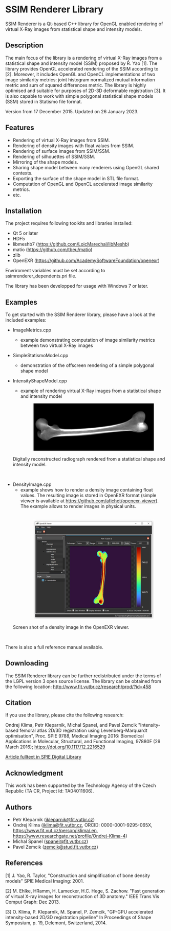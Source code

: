 SSIM Renderer Library 
=====================
SSIM Renderer is a Qt-based C++ library for OpenGL enabled rendering
of virtual X-Ray images from statistical shape and intensity models.

Description
-----------
The main focus of the library is a rendering of virtual X-Ray images from 
a statistical shape and intensity model (SSIM) proposed by R. Yao [1]. 
The library provides OpenGL accelerated rendering of the SSIM according to [2]. 
Moreover, it includes OpenGL and OpenCL implementations of two image similarity 
metrics: joint histogram normalized mutual information metric and sum 
of squared differences metric. The library is highly optimised and suitable 
for purposes of 2D-3D deformable registration [3]. It is also capable to work 
with simple polygonal statistical shape models (SSM) stored in Statismo file 
format.

Version from 17 December 2015.
Updated on 26 January 2023.

Features
--------
 * Rendering of virtual X-Ray images from SSIM.  
 * Rendering of density images with float values from SSIM.
 * Rendering of surface images from SSIM/SSM.  
 * Rendering of silhouettes of SSIM/SSM.      
 * Mirroring of the shape models.
 * Sharing shape model between many renderers using OpenGL shared contexts.
 * Exporting the surface of the shape model in STL file format.
 * Computation of OpenGL and OpenCL accelerated image similarity metrics.
 * etc.      

Installation
-------------
The project requires following toolkits and libraries installed:

 * Qt 5 or later 
 * HDF5
 * libmeshb7 (https://github.com/LoicMarechal/libMeshb)
 * matio (https://github.com/tbeu/matio)
 * zlib
 * OpenEXR (https://github.com/AcademySoftwareFoundation/openexr)
 
Envriroment variables must be set according to ssimrenderer_dependents.pri file.
    
The library has been developped for usage with Windows 7 or later.

Examples
--------
To get started with the SSIM Renderer library, please have a look 
at the included examples:

 * ImageMetrics.cpp
   - example demonstrating computation of image similarity metrics 
     between two virtual X-Ray images
 
 * SimpleStatismoModel.cpp
   - demonstration of the offscreen rendering of a simple polygonal 
     shape model

 * IntensityShapeModel.cpp
   - example of rendering virtual X-Ray images from a statistical 
     shape and intensity model
        <br /><figure>
    <img src="docs/drr.jpg"
         alt="Digitally reconstructed radiograph rendered from a statistical shape and intensity model.">
    <figcaption>Digitally reconstructed radiograph rendered from a statistical shape and intensity model.</figcaption>
</figure><br />
     
 * DensityImage.cpp
   - example shows how to render a density image containing float values. The resulting image is stored in OpenEXR format (simple viewer is available at <https://github.com/afichet/openexr-viewer>). The example allows to render images in physical units.  
   <br /><figure>
    <img src="docs/exr_screen.jpg"
         alt="Screen shot of a density image in the OpenEXR viewer.">
    <figcaption>Screen shot of a density image in the OpenEXR viewer.</figcaption>
</figure><br />

There is also a full reference manual available.

Downloading
-----------
The SSIM Renderer library can be further redistributed under the terms 
of the LGPL version 3 open source license. 
The library can be obtained from the following location: 
<http://www.fit.vutbr.cz/research/prod/?id=458>

Citation 
---------------
If you use the library, please cite the following research: 

Ondrej Klima, Petr Kleparnik, Michal Spanel, and Pavel Zemcik "Intensity-based femoral atlas 2D/3D registration using Levenberg-Marquardt optimisation", Proc. SPIE 9788, Medical Imaging 2016: Biomedical Applications in Molecular, Structural, and Functional Imaging, 97880F (29 March 2016); https://doi.org/10.1117/12.2216529

<a href="https://www.spiedigitallibrary.org/conference-proceedings-of-spie/9788/97880F/Intensity-based-femoral-atlas-2D-3D-registration-using-Levenberg-Marquardt/10.1117/12.2216529.full">Article fulltext in SPIE Digital Library</a>

Acknowledgment
---------------
This work has been supported by the Technology Agency of the Czech Republic 
(TA CR, Project Id: TA04011606).


Authors
-------
 * Petr Kleparnik   (<ikleparnik@fit.vutbr.cz>)
 * Ondrej Klima     (<iklima@fit.vutbr.cz>, ORCID: 0000-0001-9295-065X, <https://www.fit.vut.cz/person/iklima/.en>, <https://www.researchgate.net/profile/Ondrej-Klima-4>)
 * Michal Spanel    (<spanel@fit.vutbr.cz>)
 * Pavel Zemcik     (<zemcik@stud.fit.vutbr.cz>)

References
----------
[1] J. Yao, R. Taylor, "Construction and simplification of bone density models"
    SPIE Medical Imaging: 2001.
    
[2] M. Ehlke, HRamm, H. Lamecker, H.C. Hege, S. Zachow. "Fast generation 
    of virtual X-ray images for reconstruction of 3D anatomy." IEEE Trans Vis 
    Comput Graph: Dec 2013.
    
[3] O. Klima, P. Kleparnik, M. Spanel, P. Zemcik, "GP-GPU accelerated 
    intensity-based 2D/3D registration pipeline" In Proceedings of Shape 
    Symposium, p. 19, Delemont, Switzerland, 2014. 
